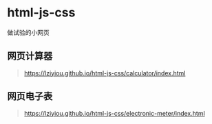 # html-js-css
做试验的小网页
## 网页计算器
> https://lziyiou.github.io/html-js-css/calculator/index.html
## 网页电子表
> https://lziyiou.github.io/html-js-css/electronic-meter/index.html

